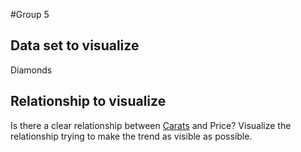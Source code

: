 #Group 5

## Data set to visualize

Diamonds

## Relationship to visualize

Is there a clear relationship between [Carats](http://en.wikipedia.org/wiki/Carat_(mass)) and Price? Visualize the relationship trying to make the trend as visible as possible.